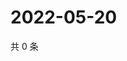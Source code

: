 # 2022-05-20

共 0 条

<!-- BEGIN WEIBO -->
<!-- 最后更新时间 Fri May 20 2022 12:14:02 GMT+0800 (China Standard Time) -->

<!-- END WEIBO -->
